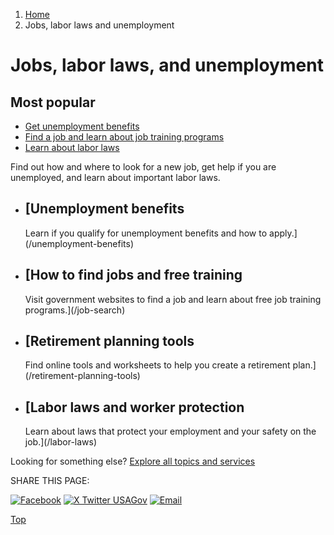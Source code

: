 1. [Home](/)
2. Jobs, labor laws and unemployment

Jobs, labor laws, and unemployment
==================================

Most popular
------------

* [Get unemployment benefits](/unemployment-benefits)
* [Find a job and learn about job training programs](/job-search)
* [Learn about labor laws](/labor-laws)

Find out how and where to look for a new job, get help if you are unemployed, and learn about important labor laws.

* [Unemployment benefits
  ---------------------

  Learn if you qualify for unemployment benefits and how to apply.](/unemployment-benefits)
* [How to find jobs and free training
  ----------------------------------

  Visit government websites to find a job and learn about free job training programs.](/job-search)
* [Retirement planning tools
  -------------------------

  Find online tools and worksheets to help you create a retirement plan.](/retirement-planning-tools)
* [Labor laws and worker protection
  --------------------------------

  Learn about laws that protect your employment and your safety on the job.](/labor-laws)

Looking for something else?
[Explore all topics and services](/#all-topics-header)

SHARE THIS PAGE:

[![Facebook](/themes/custom/usagov/images/social-media-icons/Facebook_Icon.svg)](https://www.facebook.com/sharer/sharer.php?u=https://www.usa.gov/jobs-labor-laws-unemployment&v=3)
[![X Twitter USAGov](/themes/custom/usagov/images/social-media-icons/X_Twitter_Icon.svg?version=2)](https://twitter.com/intent/tweet?source=webclient&text=https://www.usa.gov/jobs-labor-laws-unemployment)
[![Email](/themes/custom/usagov/images/social-media-icons/Email_Icon.svg?version=2)](mailto:?subject=https://www.usa.gov/jobs-labor-laws-unemployment)

[Top](#main-content)